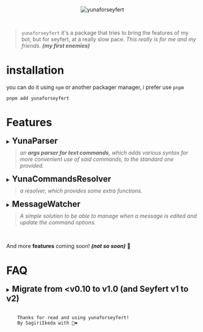 <center>
<img src="https://i.imgur.com/brbipcY.png" alt="yunaforseyfert"  style="max-width: 80%; padding-bottom: 30px"/>
</center>

> ` yunaforseyfert ` it's a package that tries to bring the features of my bot, but for seyfert, at a really slow pace. 
> *This really is for me and my friends. **(my first enemies)***

# installation 

you can do it using `npm` or another packager manager, i prefer use  `pnpm`

```
pnpm add yunaforseyfert
```

# Features

<details>

  <summary>
    <h2 style="display: inline">YunaParser</h2>
    <br/>
    <blockquote style="padding-left:10px;margin-top:10px">
    <i> an <strong>args parser for text commands</strong>,
    which adds various syntax for more convenient use of said commands,
    to the standard one provided.</i>
    </blockquote>
  </summary>

### Installation

After you install `yunaforseyfert` you need to import `Yuna` like this

```js
import { Yuna } from "yunaforseyfert"
```

Then, you need to add it as seyfert's default argsParser, as follows

```js
import { HandleCommand } from "seyfert/lib/commands/handle";
import { Yuna } from "yunaforseyfert";

class YourHandleCommand extends HandleCommand {
    argsParser = Yuna.parser(); // Here are the settings, but that will be explained below
}
// your bot's client
client.setServices({
    handleCommand: YourHandleCommand,
});

```

And now, the magic will begin!

### How this works, and what do?

Let's say you have the following command

```js
const options = {
  first: createStringOption({
    description: "Penguins are life",
    required: true
  }),
  second: createStringOption({
    description: "Do you know i love penguins?",
    required: true
  })
}

@Declare({
  name: 'test',
  description: 'Test command'
})
@Options(options)
export default class TestCommand extends Command {

  async run(ctx: CommandContext<typeof options>) { 

    const { first, second } = ctx.options;

    const embed = new Embed({
        title: "Parsed!",
        fields: [
            {
                name: "First",
                value: first
            },
            {
                name: "Second",
                value: second
            }
        ]
    })

    await ctx.write({
      embeds: [embed]
    });
  }

}
```

The command has two options `first` and `second`, in that order.


For the parser, each word counts as an option, and will be added in the order of the command. That is, if we use the command in the following way:

<img src="https://i.imgur.com/xdpSRIg.png" width="100%" />


`ctx.options` will be return 
```json
{
    "first": "Hellow!",
    "second": "penguin"
}
```

But, if i want to use more than one word?

You can use the following syntax

`"your words"` `'your beutiful sentence'` **\`penguin world\`**

<img src="https://i.imgur.com/Us2zi3V.png" width="100%" />

it will return 

```json
{
    "first": "your words",
    "second": "your beatiful sentence"
}
```
Another case is that the option is the last or only one, in this case it will not be necessary to use "" and all the remaining content will be taken as the option. Example:

<img src="https://i.imgur.com/MayfQbj.png" width="100%" />

#### Named Syntax

**What if I want to use the options in the order I want or need?**

you can use the following syntaxes

`--option` content

`-option` content

`option:` content

Like this.

<img src="https://i.imgur.com/6olfDEu.png" width="100%" />

Also, if an option is of type `Boolean` , when used with only the `-option` or `--option` syntax with nothing else following it, it will return true. Example:

<img src="https://i.imgur.com/T8JwCdY.png" width="100%" />

```json
{
  "first": "hello",
  "devmode": "true" // will later be converted to true.
}
```



#### Escaping characters

You can escape any special character or syntax, if you need to, using `\`

<img src="https://i.imgur.com/i1SROrV.png" width="100%"/>

this will return:

```json
{
    "first": "hey!",
    "second": "how are you? --second well."
}
```
also this works with 

`"` `'` **\`** 

`:` `-` `--` *(in named options)*

`/` *(in urls, like https://)*

### Config
The configurations allow changing the behavior of the parser; this is done when using `Yuna.parser` The allowed ones are as follows:

```ts
Yuna.parser({
    /**
     * this only show console.log with the options parsed.
     * @default false */
    logResult: false,
    /** syntaxes enabled */
    syntax: {
        /** especify what longText tags you want
         *
         * " => "penguin life"
         *
         * ' => 'beautiful sentence'
         *
         * ` => `Eve『Insomnia』 is a good song`
         *
         * @default 🐧 all enabled
         */
        longTextTags: ['"', "'", "`"],
        /** especify what named syntax you want
         *
         *  -  => -option content value
         *
         *  -- => --option content value
         *
         *  :  => option: content value
         *
         * @default 🐧 all enabled
         */
        namedOptions: ["-", "--", ":"]
    },

    /**
     * Turning it on can be useful for when once all the options are obtained,
     * the last one can take all the remaining content, ignoring any other syntax.
     * @default {false}
     */
    breakSearchOnConsumeAllOptions: false,

    /**
     * Limit that you can't use named syntax "-" and ":" at the same time,
     * but only the first one used, sometimes it's useful to avoid confusion.
     * @default {false}
     */
    useUniqueNamedSyntaxAtSameTime: false,
    /**
    * This disables the use of longTextTags in the last option
    * @default {false}
    */
    disableLongTextTagsInLastOption: false,


    /** Use Yuna's choice resolver instead of the default one, put null if you don't want it,
     * 
     * YunaChoiceResolver allows you to search through choices regardless of case or lowercase, 
     * as well as allowing direct use of an choice's value,
     * and not being forced to use only the name. 
     * 
     * @default enabled
     */
    resolveCommandOptionsChoices: {
        /** Allow you to use the value of a choice directly, not necessarily search by name
         * @default {true}
         */
        canUseDirectlyValue: true;
    };

    /** If the first option is of the 'User' type,
     *  it can be taken as the user to whom the message is replying.
     *  @default {null} (not enabled)
     */
    useRepliedUserAsAnOption?: {
        /** need to have the mention enabled (@PING) */
        requirePing: boolean;
    } | null;
})
```

**breakSearchOnConsumeAllOptions example**


<img src="https://i.imgur.com/duer8NK.png" width="100%" />

**useUniqueNamedSyntaxAtSameTime example**


<img src="https://i.imgur.com/myHrl9L.png" width="100%" />

**disableLongTextTagsInLastOption example**


<img src="https://i.imgur.com/2BNIBIx.png" width="100%" />


**useRepliedUserAsAnOption**

> Suppose we have a command with two options, `user` and `message`. As long as we have the `useRepliedUserAsAnOption` option set, the `user` option will be taken as the user to whom the message is replying, and the other options (if any) will be used normally in the message. In case you are not replying to any message `user` will have to be specified in the message, as it is normally. Example:

**replying example**


<img src="https://i.imgur.com/7aujz0w.png" width="100%" />

**not replying example**


<img src="https://i.imgur.com/llpFwE9.png" width="100%" />

Also, if necessary, each command can use a specific configuration. For this, you can use the `@DeclareParserConfig` decorator

```js
import { DeclareParserConfig } from "yunaforseyfert";


const options = {
    first: createStringOption({
        description: "first option",
        required: true,
    }),
};

@Declare({
    name: "test",
    description: "with penguins the life is better.",
})
@Options(options)
@DeclareParserConfig({
  // Place your settings here
}) 
export default class TestCommand extends Command {}
```

Also, we provide some recommended configurations `(only one at the moment :] )` for commands such as an Eval.

This can be used as

```js
import { DeclareParserConfig, ParserRecommendedConfig } from "yunaforseyfert";


@DeclareParserConfig(ParserRecommendedConfig.Eval)
```
This will enable **disableLongTextTagsInLastOption** and **breakSearchOnConsumeAll**. Things that I consider necessary in an eval.


### "Demostration" thanks to @justo
<img src="https://i.imgur.com/cRrLoG2.gif" width="100%" />

</details>

<details>

  <summary>
  <h2 style="display: inline">YunaCommandsResolver</h2>
  <br/>

  <blockquote style="padding-left:10px;margin-top:10px">
  <i>a resolver, which provides some extra functions. </i>
  </blockquote>
  </summary>

</details>

<details>

  <summary>
  <h2 style="display: inline">MessageWatcher</h2>
  <br/>
  <blockquote style="padding-left:10px;margin-top:10px">
  <i>A simple solution to be able to manage when a message is edited and update the command options. </i>
  </blockquote>
  </summary>

</details>

<br/>

And more **features** coming soon! ***(not so soon)*** 🐧


# FAQ

<details>

  <summary>
  <h2 style="display: inline">Migrate from &lt;v0.10 to v1.0 (and Seyfert v1 to v2)</h2>
  </summary>

The way to set the `argsParser` has changed in `seyfert v2`, it has also changed its name
now it should be done as follows:

  ```diff
- import { YunaParser } from "yunaforseyfert"
- 
- // your bot's client
- new Client({ 
-     commands: {
-         argsParser: YunaParser() // Here are the settings
-     }
- });
+ import { HandleCommand } from "seyfert/lib/commands/handle";
+ import { Yuna } from "yunaforseyfert";
+ 
+ const client = new Client();
+ 
+ class YourHandleCommand extends HandleCommand {
+     argsParser = Yuna.parser(); // Here are the settings
+ }
+ 
+ client.setServices({
+     handleCommand: YourHandleCommand,
+ });
  ```

Also the `enabled` configuration of the `Yuna.parser` has been renamed to `syntax`.
```diff
- YunaParser({
-   enabled: {
-     // ...
-   }
- })
+ Yuna.parser({
+   syntax: {
+     // ...
+   }
+ })
```

</details>

<br/>


```
    Thanks for read and using yunaforseyfert!
    By SagiriIkeda with 🐧❤️
```

